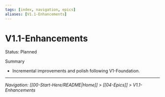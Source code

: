 ```yaml
---
tags: [index, navigation, epics]
aliases: [V1.1-Enhancements]
---
```


# V1.1-Enhancements

Status: Planned

Summary
- Incremental improvements and polish following V1-Foundation.

---
*Navigation: [[00-Start-Here/README|Home]] > [[04-Epics]] > V1.1-Enhancements*
